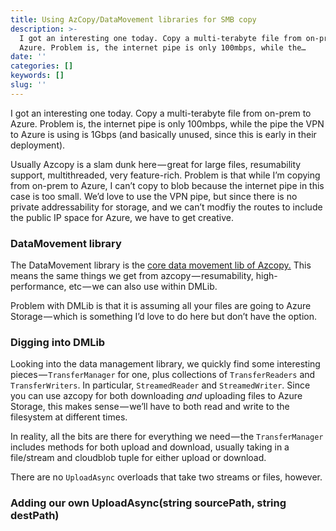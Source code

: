 ```yaml
---
title: Using AzCopy/DataMovement libraries for SMB copy
description: >-
  I got an interesting one today. Copy a multi-terabyte file from on-prem to
  Azure. Problem is, the internet pipe is only 100mbps, while the…
date: ''
categories: []
keywords: []
slug: ''
---
```


I got an interesting one today. Copy a multi-terabyte file from on-prem to Azure. Problem is, the internet pipe is only 100mbps, while the pipe the VPN to Azure is using is 1Gbps (and basically unused, since this is early in their deployment).

Usually Azcopy is a slam dunk here — great for large files, resumability support, multithreaded, very feature-rich. Problem is that while I’m copying from on-prem to Azure, I can’t copy to blob because the internet pipe in this case is too small. We’d love to use the VPN pipe, but since there is no private addressability for storage, and we can’t modfiy the routes to include the public IP space for Azure, we have to get creative.

### DataMovement library

The DataMovement library is the [core data movement lib of Azcopy.](https://github.com/Azure/azure-storage-net-data-movement) This means the same things we get from azcopy — resumability, high-performance, etc — we can also use within DMLib.

Problem with DMLib is that it is assuming all your files are going to Azure Storage — which is something I’d love to do here but don’t have the option.

### Digging into DMLib

Looking into the data management library, we quickly find some interesting pieces — `TransferManager` for one, plus collections of `TransferReaders` and `TransferWriters`. In particular, `StreamedReader` and `StreamedWriter`. Since you can use azcopy for both downloading _and_ uploading files to Azure Storage, this makes sense — we’ll have to both read and write to the filesystem at different times.

In reality, all the bits are there for everything we need — the `TransferManager` includes methods for both upload and download, usually taking in a file/stream and cloudblob tuple for either upload or download.

There are no `UploadAsync` overloads that take two streams or files, however.

### Adding our own UploadAsync(string sourcePath, string destPath)